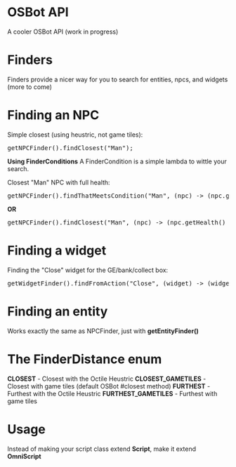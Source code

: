 # OSBot API
A cooler OSBot API (work in progress)

# Finders
Finders provide a nicer way for you to search for entities, npcs, and widgets (more to come)

# Finding an NPC
Simple closest (using heustric, not game tiles):
<pre>
getNPCFinder().findClosest("Man");
</pre>

<b>Using FinderConditions</b>
A FinderCondition is a simple lambda to wittle your search.

Closest "Man" NPC with full health:
<pre>
getNPCFinder().findThatMeetsCondition("Man", (npc) -> (npc.getHealth() == 100), FinderDistance.CLOSEST);
</pre>

<b>OR</b>

<pre>
getNPCFinder().findClosest("Man", (npc) -> (npc.getHealth() == 100));
</pre>

# Finding a widget
Finding the "Close" widget for the GE/bank/collect box:
<pre>
getWidgetFinder().findFromAction("Close", (widget) -> (widget.getSpriteIndex1() == 535));
</pre>

# Finding an entity
Works exactly the same as NPCFinder, just with <b>getEntityFinder()</b>

# The FinderDistance enum
<b>CLOSEST</b> - Closest with the Octile Heustric
<b>CLOSEST_GAMETILES</b> - Closest with game tiles (default OSBot #closest method)
<b>FURTHEST</b> - Furthest with the Octile Heustric
<b>FURTHEST_GAMETILES</b> - Furthest with game tiles

# Usage
Instead of making your script class extend <b>Script</b>, make it extend <b>OmniScript</b>